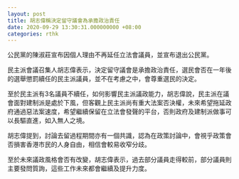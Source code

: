 ```yaml
---
layout: post
title: 胡志偉稱決定留守議會為承擔政治責任　
date: 2020-09-29 13:30:31.000000000 +08:00
categories: rthk
---
```


公民黨的陳淑莊宣布因個人理由不再延任立法會議員，並宣布退出公民黨。

民主派會議召集人胡志偉表示，決定留守議會是承擔政治責任，選民會否在一年後的選舉懲罰續任的民主派議員，並不在考慮之中，會尊重選民的決定。

至於民主派有3名議員不續任，如何影響民主派議政能力，胡志偉說，民主派在議會面對建制派是處於下風，但客觀上民主派尚有重大法案否決權，未來希望拖延政府通過惡法案速度，希望繼續保留在立法會發聲的平台，否則政府及建制派做事可以長驅直進，如入無人之境。

胡志偉提到，討論去留過程期間亦有一個共識，認為在政策討論中，會視乎政策會否損害香港市民的人身自由，相信會較易收窄分歧。

至於未來議政風格會否有改變，胡志偉表示，過去部分議員走得較前，部分議員則主要發問質詢，這些工作未來都會繼續及提升力度。
